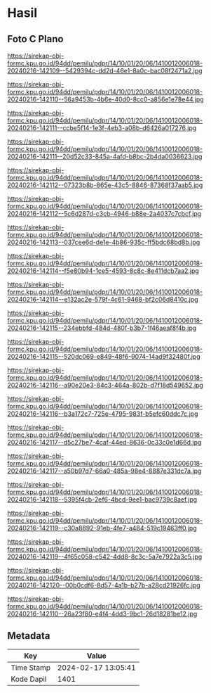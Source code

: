 # Hasil

## Foto C Plano

https://sirekap-obj-formc.kpu.go.id/94dd/pemilu/pdpr/14/10/01/20/06/1410012006018-20240216-142109--5429394c-dd2d-46e1-8a0c-bac08f2471a2.jpg

https://sirekap-obj-formc.kpu.go.id/94dd/pemilu/pdpr/14/10/01/20/06/1410012006018-20240216-142110--56a9453b-4b6e-40d0-8cc0-a856e1e78e44.jpg

https://sirekap-obj-formc.kpu.go.id/94dd/pemilu/pdpr/14/10/01/20/06/1410012006018-20240216-142111--ccbe5f14-1e3f-4eb3-a08b-d6426a017276.jpg

https://sirekap-obj-formc.kpu.go.id/94dd/pemilu/pdpr/14/10/01/20/06/1410012006018-20240216-142111--20d52c33-845a-4afd-b8bc-2b4da0036623.jpg

https://sirekap-obj-formc.kpu.go.id/94dd/pemilu/pdpr/14/10/01/20/06/1410012006018-20240216-142112--07323b8b-865e-43c5-8846-87368f37aab5.jpg

https://sirekap-obj-formc.kpu.go.id/94dd/pemilu/pdpr/14/10/01/20/06/1410012006018-20240216-142112--5c6d287d-c3cb-4946-b88e-2a4037c7cbcf.jpg

https://sirekap-obj-formc.kpu.go.id/94dd/pemilu/pdpr/14/10/01/20/06/1410012006018-20240216-142113--037cee6d-de1e-4b86-935c-ff5bdc68bd8b.jpg

https://sirekap-obj-formc.kpu.go.id/94dd/pemilu/pdpr/14/10/01/20/06/1410012006018-20240216-142114--f5e80b94-1ce5-4593-8c8c-8e411dcb7aa2.jpg

https://sirekap-obj-formc.kpu.go.id/94dd/pemilu/pdpr/14/10/01/20/06/1410012006018-20240216-142114--e132ac2e-579f-4c61-9468-bf2c06d8410c.jpg

https://sirekap-obj-formc.kpu.go.id/94dd/pemilu/pdpr/14/10/01/20/06/1410012006018-20240216-142115--234ebbfd-484d-480f-b3b7-1f46aeaf8f4b.jpg

https://sirekap-obj-formc.kpu.go.id/94dd/pemilu/pdpr/14/10/01/20/06/1410012006018-20240216-142115--520dc069-e849-48f6-9074-14ad9f32480f.jpg

https://sirekap-obj-formc.kpu.go.id/94dd/pemilu/pdpr/14/10/01/20/06/1410012006018-20240216-142116--a90e20e3-84c3-464a-802b-d7f18d549652.jpg

https://sirekap-obj-formc.kpu.go.id/94dd/pemilu/pdpr/14/10/01/20/06/1410012006018-20240216-142116--b3a172c7-725e-4795-983f-b5efc60ddc7c.jpg

https://sirekap-obj-formc.kpu.go.id/94dd/pemilu/pdpr/14/10/01/20/06/1410012006018-20240216-142117--d5c27be7-4caf-44ed-8636-0c33c0e1d66d.jpg

https://sirekap-obj-formc.kpu.go.id/94dd/pemilu/pdpr/14/10/01/20/06/1410012006018-20240216-142117--a50b97d7-66a0-485a-98e4-8887e331dc7a.jpg

https://sirekap-obj-formc.kpu.go.id/94dd/pemilu/pdpr/14/10/01/20/06/1410012006018-20240216-142118--5395f4cb-2ef6-4bcd-9ee1-bac9739c8aef.jpg

https://sirekap-obj-formc.kpu.go.id/94dd/pemilu/pdpr/14/10/01/20/06/1410012006018-20240216-142119--c30a8692-91eb-4fe7-a484-519c19463ff0.jpg

https://sirekap-obj-formc.kpu.go.id/94dd/pemilu/pdpr/14/10/01/20/06/1410012006018-20240216-142119--4f65c058-c542-4dd8-8c3c-5a7e7922a3c5.jpg

https://sirekap-obj-formc.kpu.go.id/94dd/pemilu/pdpr/14/10/01/20/06/1410012006018-20240216-142120--00b0cdf6-8d57-4a1b-b27b-a28cd21926fc.jpg

https://sirekap-obj-formc.kpu.go.id/94dd/pemilu/pdpr/14/10/01/20/06/1410012006018-20240216-142110--26a23f80-e4f4-4dd3-9bc1-26d18281be12.jpg


## Metadata

| Key        | Value               |
| ---------- | ------------------- |
| Time Stamp | 2024-02-17 13:05:41 |
| Kode Dapil | 1401                |



